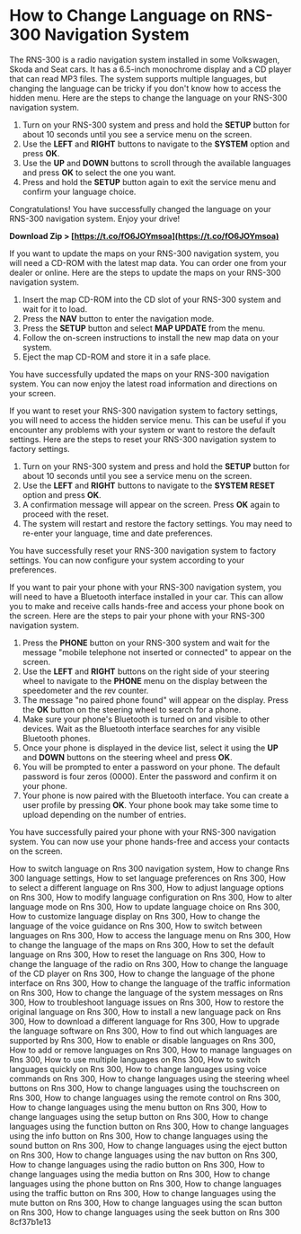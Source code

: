 
 
# How to Change Language on RNS-300 Navigation System
 
The RNS-300 is a radio navigation system installed in some Volkswagen, Skoda and Seat cars. It has a 6.5-inch monochrome display and a CD player that can read MP3 files. The system supports multiple languages, but changing the language can be tricky if you don't know how to access the hidden menu. Here are the steps to change the language on your RNS-300 navigation system.
 
1. Turn on your RNS-300 system and press and hold the **SETUP** button for about 10 seconds until you see a service menu on the screen.
2. Use the **LEFT** and **RIGHT** buttons to navigate to the **SYSTEM** option and press **OK**.
3. Use the **UP** and **DOWN** buttons to scroll through the available languages and press **OK** to select the one you want.
4. Press and hold the **SETUP** button again to exit the service menu and confirm your language choice.

Congratulations! You have successfully changed the language on your RNS-300 navigation system. Enjoy your drive!
 
**Download Zip > [https://t.co/fO6JOYmsoa](https://t.co/fO6JOYmsoa)**



If you want to update the maps on your RNS-300 navigation system, you will need a CD-ROM with the latest map data. You can order one from your dealer or online. Here are the steps to update the maps on your RNS-300 navigation system.

1. Insert the map CD-ROM into the CD slot of your RNS-300 system and wait for it to load.
2. Press the **NAV** button to enter the navigation mode.
3. Press the **SETUP** button and select **MAP UPDATE** from the menu.
4. Follow the on-screen instructions to install the new map data on your system.
5. Eject the map CD-ROM and store it in a safe place.

You have successfully updated the maps on your RNS-300 navigation system. You can now enjoy the latest road information and directions on your screen.

If you want to reset your RNS-300 navigation system to factory settings, you will need to access the hidden service menu. This can be useful if you encounter any problems with your system or want to restore the default settings. Here are the steps to reset your RNS-300 navigation system to factory settings.

1. Turn on your RNS-300 system and press and hold the **SETUP** button for about 10 seconds until you see a service menu on the screen.
2. Use the **LEFT** and **RIGHT** buttons to navigate to the **SYSTEM RESET** option and press **OK**.
3. A confirmation message will appear on the screen. Press **OK** again to proceed with the reset.
4. The system will restart and restore the factory settings. You may need to re-enter your language, time and date preferences.

You have successfully reset your RNS-300 navigation system to factory settings. You can now configure your system according to your preferences.

If you want to pair your phone with your RNS-300 navigation system, you will need to have a Bluetooth interface installed in your car. This can allow you to make and receive calls hands-free and access your phone book on the screen. Here are the steps to pair your phone with your RNS-300 navigation system.

1. Press the **PHONE** button on your RNS-300 system and wait for the message "mobile telephone not inserted or connected" to appear on the screen.
2. Use the **LEFT** and **RIGHT** buttons on the right side of your steering wheel to navigate to the **PHONE** menu on the display between the speedometer and the rev counter.
3. The message "no paired phone found" will appear on the display. Press the **OK** button on the steering wheel to search for a phone.
4. Make sure your phone's Bluetooth is turned on and visible to other devices. Wait as the Bluetooth interface searches for any visible Bluetooth phones.
5. Once your phone is displayed in the device list, select it using the **UP** and **DOWN** buttons on the steering wheel and press **OK**.
6. You will be prompted to enter a password on your phone. The default password is four zeros (0000). Enter the password and confirm it on your phone.
7. Your phone is now paired with the Bluetooth interface. You can create a user profile by pressing **OK**. Your phone book may take some time to upload depending on the number of entries.

You have successfully paired your phone with your RNS-300 navigation system. You can now use your phone hands-free and access your contacts on the screen.
 
How to switch language on Rns 300 navigation system,  How to change Rns 300 language settings,  How to set language preferences on Rns 300,  How to select a different language on Rns 300,  How to adjust language options on Rns 300,  How to modify language configuration on Rns 300,  How to alter language mode on Rns 300,  How to update language choice on Rns 300,  How to customize language display on Rns 300,  How to change the language of the voice guidance on Rns 300,  How to switch between languages on Rns 300,  How to access the language menu on Rns 300,  How to change the language of the maps on Rns 300,  How to set the default language on Rns 300,  How to reset the language on Rns 300,  How to change the language of the radio on Rns 300,  How to change the language of the CD player on Rns 300,  How to change the language of the phone interface on Rns 300,  How to change the language of the traffic information on Rns 300,  How to change the language of the system messages on Rns 300,  How to troubleshoot language issues on Rns 300,  How to restore the original language on Rns 300,  How to install a new language pack on Rns 300,  How to download a different language for Rns 300,  How to upgrade the language software on Rns 300,  How to find out which languages are supported by Rns 300,  How to enable or disable languages on Rns 300,  How to add or remove languages on Rns 300,  How to manage languages on Rns 300,  How to use multiple languages on Rns 300,  How to switch languages quickly on Rns 300,  How to change languages using voice commands on Rns 300,  How to change languages using the steering wheel buttons on Rns 300,  How to change languages using the touchscreen on Rns 300,  How to change languages using the remote control on Rns 300,  How to change languages using the menu button on Rns 300,  How to change languages using the setup button on Rns 300,  How to change languages using the function button on Rns 300,  How to change languages using the info button on Rns 300,  How to change languages using the sound button on Rns 300,  How to change languages using the eject button on Rns 300,  How to change languages using the nav button on Rns 300,  How to change languages using the radio button on Rns 300,  How to change languages using the media button on Rns 300,  How to change languages using the phone button on Rns 300,  How to change languages using the traffic button on Rns 300,  How to change languages using the mute button on Rns 300,  How to change languages using the scan button on Rns 300,  How to change languages using the seek button on Rns 300
 8cf37b1e13
 
